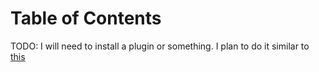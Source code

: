 # Table of Contents

TODO: I will need to install a plugin or something. I plan to do it similar to [this](https://rust-lang-nursery.github.io/rust-cookbook/intro.html)
